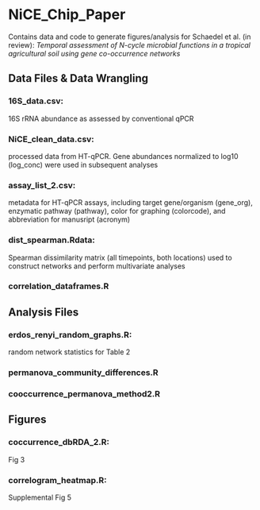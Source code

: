 # NiCE_Chip_Paper
Contains data and code to generate figures/analysis for Schaedel et al. (in review): <i> Temporal assessment of N-cycle microbial functions in a tropical agricultural soil using gene co-occurrence networks </i>

## Data Files & Data Wrangling

### 16S_data.csv: 
16S rRNA abundance as assessed by conventional qPCR


### NiCE_clean_data.csv: 
processed data from HT-qPCR. Gene abundances normalized to log10 (log_conc) were used in subsequent analyses

### assay_list_2.csv: 
metadata for HT-qPCR assays, including target gene/organism (gene_org), enzymatic pathway (pathway), color for graphing (colorcode), and abbreviation for manusript (acronym)

### dist_spearman.Rdata:
Spearman dissimilarity matrix (all timepoints, both locations) used to construct networks and perform multivariate analyses

### correlation_dataframes.R

## Analysis Files

### erdos_renyi_random_graphs.R:
random network statistics for Table 2

### permanova_community_differences.R

### cooccurrence_permanova_method2.R

## Figures

### coccurrence_dbRDA_2.R:
Fig 3

### correlogram_heatmap.R:
Supplemental Fig 5
